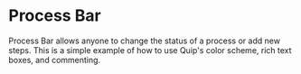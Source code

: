 # Process Bar

Process Bar allows anyone to change the status of a process or add new steps. This is a simple example of how to use Quip's color scheme, rich text boxes, and commenting.
